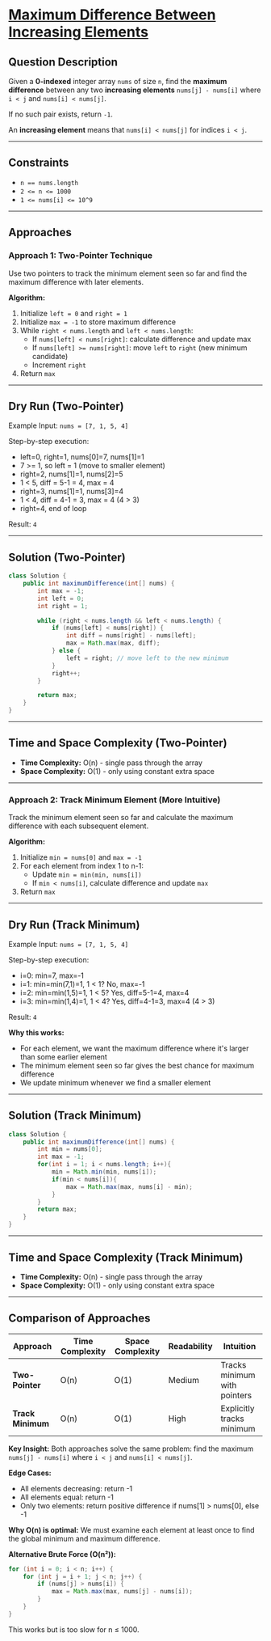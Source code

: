 # [Maximum Difference Between Increasing Elements](https://leetcode.com/problems/maximum-difference-between-increasing-elements/)

## Question Description
Given a **0-indexed** integer array `nums` of size `n`, find the **maximum difference** between any two **increasing elements** `nums[j] - nums[i]` where `i < j` and `nums[i] < nums[j]`.

If no such pair exists, return `-1`.

An **increasing element** means that `nums[i] < nums[j]` for indices `i < j`.

---

## Constraints
- `n == nums.length`
- `2 <= n <= 1000`
- `1 <= nums[i] <= 10^9`

---

## Approaches

### Approach 1: Two-Pointer Technique
Use two pointers to track the minimum element seen so far and find the maximum difference with later elements.

**Algorithm:**
1. Initialize `left = 0` and `right = 1`
2. Initialize `max = -1` to store maximum difference
3. While `right < nums.length` and `left < nums.length`:
   - If `nums[left] < nums[right]`: calculate difference and update max
   - If `nums[left] >= nums[right]`: move `left` to `right` (new minimum candidate)
   - Increment `right`
4. Return `max`

---

## Dry Run (Two-Pointer)
Example Input: `nums = [7, 1, 5, 4]`

Step-by-step execution:
- left=0, right=1, nums[0]=7, nums[1]=1
- 7 >= 1, so left = 1 (move to smaller element)
- right=2, nums[1]=1, nums[2]=5
- 1 < 5, diff = 5-1 = 4, max = 4
- right=3, nums[1]=1, nums[3]=4
- 1 < 4, diff = 4-1 = 3, max = 4 (4 > 3)
- right=4, end of loop

Result: `4`

---

## Solution (Two-Pointer)
```java
class Solution {
    public int maximumDifference(int[] nums) {
        int max = -1;
        int left = 0;
        int right = 1;

        while (right < nums.length && left < nums.length) {
            if (nums[left] < nums[right]) {
                int diff = nums[right] - nums[left];
                max = Math.max(max, diff);
            } else {
                left = right; // move left to the new minimum
            }
            right++;
        }

        return max;
    }
}
```

---

## Time and Space Complexity (Two-Pointer)
- **Time Complexity:** O(n) - single pass through the array
- **Space Complexity:** O(1) - only using constant extra space

---

### Approach 2: Track Minimum Element (More Intuitive)
Track the minimum element seen so far and calculate the maximum difference with each subsequent element.

**Algorithm:**
1. Initialize `min = nums[0]` and `max = -1`
2. For each element from index 1 to n-1:
   - Update `min = min(min, nums[i])`
   - If `min < nums[i]`, calculate difference and update `max`
3. Return `max`

---

## Dry Run (Track Minimum)
Example Input: `nums = [7, 1, 5, 4]`

Step-by-step execution:
- i=0: min=7, max=-1
- i=1: min=min(7,1)=1, 1 < 1? No, max=-1
- i=2: min=min(1,5)=1, 1 < 5? Yes, diff=5-1=4, max=4
- i=3: min=min(1,4)=1, 1 < 4? Yes, diff=4-1=3, max=4 (4 > 3)

Result: `4`

**Why this works:**
- For each element, we want the maximum difference where it's larger than some earlier element
- The minimum element seen so far gives the best chance for maximum difference
- We update minimum whenever we find a smaller element

---

## Solution (Track Minimum)
```java
class Solution {
    public int maximumDifference(int[] nums) {
        int min = nums[0];
        int max = -1;
        for(int i = 1; i < nums.length; i++){
            min = Math.min(min, nums[i]);
            if(min < nums[i]){
                max = Math.max(max, nums[i] - min);
            }
        }
        return max;
    }
}
```

---

## Time and Space Complexity (Track Minimum)
- **Time Complexity:** O(n) - single pass through the array
- **Space Complexity:** O(1) - only using constant extra space

---

## Comparison of Approaches

| Approach | Time Complexity | Space Complexity | Readability | Intuition |
|----------|----------------|------------------|-------------|-----------|
| **Two-Pointer** | O(n) | O(1) | Medium | Tracks minimum with pointers |
| **Track Minimum** | O(n) | O(1) | High | Explicitly tracks minimum |

**Key Insight:** Both approaches solve the same problem: find the maximum `nums[j] - nums[i]` where `i < j` and `nums[i] < nums[j]`.

**Edge Cases:**
- All elements decreasing: return -1
- All elements equal: return -1
- Only two elements: return positive difference if nums[1] > nums[0], else -1

**Why O(n) is optimal:** We must examine each element at least once to find the global minimum and maximum difference.

**Alternative Brute Force (O(n²)):**
```java
for (int i = 0; i < n; i++) {
    for (int j = i + 1; j < n; j++) {
        if (nums[j] > nums[i]) {
            max = Math.max(max, nums[j] - nums[i]);
        }
    }
}
```
This works but is too slow for n ≤ 1000.